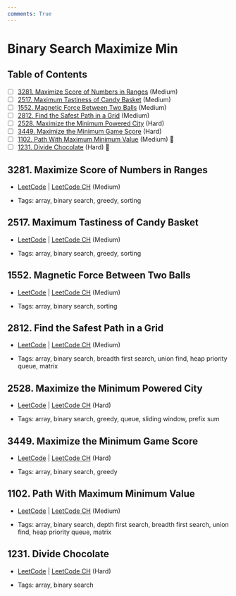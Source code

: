 ```yaml
---
comments: True
---
```


# Binary Search Maximize Min

## Table of Contents

- [ ] [3281. Maximize Score of Numbers in Ranges](https://leetcode.cn/problems/maximize-score-of-numbers-in-ranges/) (Medium)
- [ ] [2517. Maximum Tastiness of Candy Basket](https://leetcode.cn/problems/maximum-tastiness-of-candy-basket/) (Medium)
- [ ] [1552. Magnetic Force Between Two Balls](https://leetcode.cn/problems/magnetic-force-between-two-balls/) (Medium)
- [ ] [2812. Find the Safest Path in a Grid](https://leetcode.cn/problems/find-the-safest-path-in-a-grid/) (Medium)
- [ ] [2528. Maximize the Minimum Powered City](https://leetcode.cn/problems/maximize-the-minimum-powered-city/) (Hard)
- [ ] [3449. Maximize the Minimum Game Score](https://leetcode.cn/problems/maximize-the-minimum-game-score/) (Hard)
- [ ] [1102. Path With Maximum Minimum Value](https://leetcode.cn/problems/path-with-maximum-minimum-value/) (Medium) 👑
- [ ] [1231. Divide Chocolate](https://leetcode.cn/problems/divide-chocolate/) (Hard) 👑

## 3281. Maximize Score of Numbers in Ranges

-   [LeetCode](https://leetcode.com/problems/maximize-score-of-numbers-in-ranges/) | [LeetCode CH](https://leetcode.cn/problems/maximize-score-of-numbers-in-ranges/) (Medium)

-   Tags: array, binary search, greedy, sorting

## 2517. Maximum Tastiness of Candy Basket

-   [LeetCode](https://leetcode.com/problems/maximum-tastiness-of-candy-basket/) | [LeetCode CH](https://leetcode.cn/problems/maximum-tastiness-of-candy-basket/) (Medium)

-   Tags: array, binary search, greedy, sorting

## 1552. Magnetic Force Between Two Balls

-   [LeetCode](https://leetcode.com/problems/magnetic-force-between-two-balls/) | [LeetCode CH](https://leetcode.cn/problems/magnetic-force-between-two-balls/) (Medium)

-   Tags: array, binary search, sorting

## 2812. Find the Safest Path in a Grid

-   [LeetCode](https://leetcode.com/problems/find-the-safest-path-in-a-grid/) | [LeetCode CH](https://leetcode.cn/problems/find-the-safest-path-in-a-grid/) (Medium)

-   Tags: array, binary search, breadth first search, union find, heap priority queue, matrix

## 2528. Maximize the Minimum Powered City

-   [LeetCode](https://leetcode.com/problems/maximize-the-minimum-powered-city/) | [LeetCode CH](https://leetcode.cn/problems/maximize-the-minimum-powered-city/) (Hard)

-   Tags: array, binary search, greedy, queue, sliding window, prefix sum

## 3449. Maximize the Minimum Game Score

-   [LeetCode](https://leetcode.com/problems/maximize-the-minimum-game-score/) | [LeetCode CH](https://leetcode.cn/problems/maximize-the-minimum-game-score/) (Hard)

-   Tags: array, binary search, greedy

## 1102. Path With Maximum Minimum Value

-   [LeetCode](https://leetcode.com/problems/path-with-maximum-minimum-value/) | [LeetCode CH](https://leetcode.cn/problems/path-with-maximum-minimum-value/) (Medium)

-   Tags: array, binary search, depth first search, breadth first search, union find, heap priority queue, matrix

## 1231. Divide Chocolate

-   [LeetCode](https://leetcode.com/problems/divide-chocolate/) | [LeetCode CH](https://leetcode.cn/problems/divide-chocolate/) (Hard)

-   Tags: array, binary search
